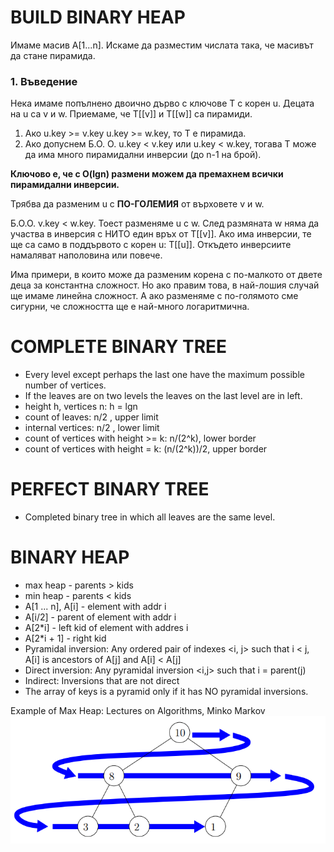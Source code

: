 # BUILD BINARY HEAP
Имаме масив  A[1...n]. Искаме да разместим числата така, че масивът да стане пирамида. 

### 1. Въведение
Нека имаме попълнено двоично дърво с ключове T с корен u. Децата на u са v и w. Приемаме, че T[[v]] и T[[w]] са пирамиди.

  1. Ако u.key >= v.key u.key >= w.key, то T е пирамида. 
  2. Ако допуснем Б.О. О. u.key < v.key или u.key < w.key, тогава Т може да има много пирамидални инверсии (до n-1 на брой).

**Ключово е, че с O(lgn) размени можем да премахнем всички пирамидални инверсии.**

Трябва да разменим u с **ПО-ГОЛЕМИЯ** от върховете v и w.

Б.О.О. v.key < w.key. Тоест разменяме u с w. След размяната w няма да участва в инверсия с НИТО един връх от T[[v]]. Ако има инверсии, те ще са само в поддървото с корен u: T[[u]]. Откъдето инверсиите намаляват наполовина или повече. 

Има примери, в които може да разменим корена с по-малкото от двете деца за константна сложност. Но ако правим това, в най-лошия случай ще имаме линейна сложност. А ако разменяме с по-голямото сме сигурни, че сложността ще е най-много логаритмична.




# COMPLETE BINARY TREE
* Every level except perhaps the last one have the maximum possible number of vertices.
* If the leaves are on two levels the leaves on the last level are in left.
* height h, vertices n:  h = lgn
* count of leaves: n/2 , upper limit
* internal vertices: n/2 , lower limit
* count of vertices with height >= k:  n/(2^k), lower border
* count of vertices with height = k:  (n/(2^k))/2, upper border

# PERFECT BINARY TREE
* Completed binary tree in which all leaves are the same
level.


# BINARY HEAP
* max heap - parents > kids
* min heap - parents < kids
* A[1 ... n], A[i] - element with  addr i 
* A[i/2] - parent of element with addr i 
* A[2*i] - left kid of element with addres i
* A[2*i + 1] - right kid
* Pyramidal inversion: Any ordered pair of indexes <i, j> such that i < j, 
A[i] is ancestors of A[j] and A[i] < A[j]
* Direct inversion: Any pyramidal inversion <i,j> such that i = parent(j)
* Indirect: Inversions that are not direct
* The array of keys is a pyramid only if it has NO pyramidal inversions.


Example of Max Heap: Lectures on Algorithms, Minko Markov
![alt text](1.png)
  
